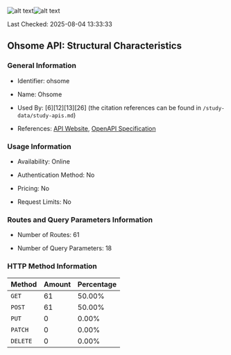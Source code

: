 ![alt text](https://img.shields.io/badge/OpenAPI_Specification-Valid-brightgreen.svg)![alt text](https://img.shields.io/badge/Server_URL-Invalid-red.svg)

Last Checked: 2025-08-04 13:33:33

## Ohsome API: Structural Characteristics

### General Information

- Identifier: ohsome

- Name: Ohsome

- Used By: [6][12][13][26] (the citation references can be found in `/study-data/study-apis.md`)

- References: [API Website](https://docs.ohsome.org/ohsome-api), [OpenAPI Specification](https://github.com/GIScience/ohsome-api/blob/main/docs/_static/swagger-aggregation.json)

### Usage Information

- Availability: Online

- Authentication Method: No

- Pricing: No

- Request Limits: No

### Routes and Query Parameters Information

- Number of Routes: 61

- Number of Query Parameters: 18

### HTTP Method Information

| Method | Amount | Percentage |
|--------|--------|------------|
| `GET` | 61 | 50.00% |
| `POST` | 61 | 50.00% |
| `PUT` | 0 | 0.00% |
| `PATCH` | 0 | 0.00% |
| `DELETE` | 0 | 0.00% |
